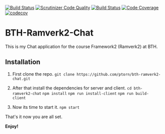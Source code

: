 [![Build Status](https://travis-ci.org/ptorn/bth-ramverk2-chat.svg?branch=master)](https://travis-ci.org/ptorn/bth-ramverk2-chat)
[![Scrutinizer Code Quality](https://scrutinizer-ci.com/g/ptorn/bth-ramverk2-chat/badges/quality-score.png?b=master)](https://scrutinizer-ci.com/g/ptorn/bth-ramverk2-chat/?branch=master)
[![Build Status](https://scrutinizer-ci.com/g/ptorn/bth-ramverk2-chat/badges/build.png?b=master)](https://scrutinizer-ci.com/g/ptorn/bth-ramverk2-chat/build-status/master)
[![Code Coverage](https://scrutinizer-ci.com/g/ptorn/bth-ramverk2-chat/badges/coverage.png?b=master)](https://scrutinizer-ci.com/g/ptorn/bth-ramverk2-chat/?branch=master)
[![codecov](https://codecov.io/gh/ptorn/bth-ramverk2-chat/branch/master/graph/badge.svg)](https://codecov.io/gh/ptorn/bth-ramverk2-chat)

BTH-Ramverk2-Chat
=====================

This is my Chat application for the course Framework2 (Ramverk2) at BTH.

## Installation

1. First clone the repo.
`git clone https://github.com/ptorn/bth-ramverk2-chat.git`

2. After that install the dependencies for server and client.
`cd bth-ramverk2-chat`
`npm install`
`npm run install-client`
`npm run build-client`

3. Now its time to start it.
`npm start`

That's it now you are all set.

**Enjoy!**
